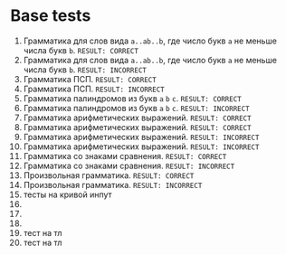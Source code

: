 # Base tests

1. Грамматика для слов вида `a..ab..b`, где число букв `a` не меньше числа букв `b`. `RESULT: CORRECT`
2. Грамматика для слов вида `a..ab..b`, где число букв `a` не меньше числа букв `b`. `RESULT: INCORRECT`
3. Грамматика ПСП. `RESULT: CORRECT`
4. Грамматика ПСП. `RESULT: INCORRECT`
5. Грамматика палиндромов из букв `a` `b` `c`. `RESULT: CORRECT`
6. Грамматика палиндромов из букв `a` `b` `c`. `RESULT: INCORRECT`
7. Грамматика арифметических выражений. `RESULT: CORRECT`
8. Грамматика арифметических выражений. `RESULT: CORRECT`
9. Грамматика арифметических выражений. `RESULT: INCORRECT`
10. Грамматика арифметических выражений. `RESULT: INCORRECT`
11. Грамматика со знаками сравнения. `RESULT: CORRECT`
12. Грамматика со знаками сравнения. `RESULT: INCORRECT`
13. Произвольная грамматика. `RESULT: CORRECT`
14. Произвольная грамматика. `RESULT: INCORRECT`
15. тесты на кривой инпут
16.
17.
18.
19. тест на тл
20. тест на тл